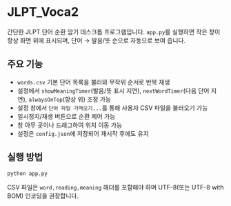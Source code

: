 # JLPT_Voca2

간단한 JLPT 단어 순환 암기 데스크톱 프로그램입니다. `app.py`를 실행하면 작은 창이 항상 화면 위에 표시되며, 단어 → 발음/뜻 순으로 자동으로 보여 줍니다.

## 주요 기능
- `words.csv` 기본 단어 목록을 불러와 무작위 순서로 반복 재생
- 설정에서 `showMeaningTimer`(발음/뜻 표시 지연), `nextWordTimer`(다음 단어 지연), `alwaysOnTop`(항상 위) 조정 가능
- 설정 창에서 `단어 파일 가져오기...`를 통해 사용자 CSV 파일을 불러오기 가능
- 일시정지/재생 버튼으로 순환 제어 가능
- 창 아무 곳이나 드래그하여 위치 이동 가능
- 설정은 `config.json`에 저장되어 재시작 후에도 유지

## 실행 방법
```bash
python app.py
```

CSV 파일은 `word,reading,meaning` 헤더를 포함해야 하며 UTF-8(또는 UTF-8 with BOM) 인코딩을 권장합니다.
